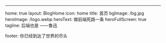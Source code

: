 ---

home: true
layout: BlogHome
icon: home
title: 首页
bgImage: /bg.jpg
heroImage: /logo.webp
heroText: 做前端死路一条
heroFullScreen: true
tagline: 后端也是 ——鲁迅

footer: 你已经到达了世界的尽头
